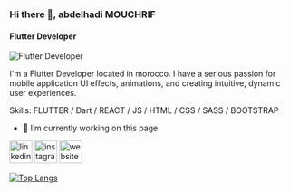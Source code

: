 ### Hi there 👋, abdelhadi MOUCHRIF
#### Flutter Developer
![Flutter Developer](https://media-exp1.licdn.com/dms/image/C4D16AQGHsDw12bZNtA/profile-displaybackgroundimage-shrink_200_800/0/1627756153947?e=1657152000&v=beta&t=Ugk86X5THzHyXAT9blPOXnv5pBwXFqOeee5cwPTKIL4)

I'm a Flutter Developer located in morocco. I have a serious passion for mobile application UI effects, animations, and creating intuitive, dynamic user experiences.

Skills: FLUTTER / Dart / REACT / JS / HTML / CSS / SASS / BOOTSTRAP

- 🔭 I’m currently working on this page. 


[<img src='https://cdn.jsdelivr.net/npm/simple-icons@3.0.1/icons/linkedin.svg' alt='linkedin' height='40'>](https://www.linkedin.com/in/abdelhadimouchrif/)  [<img src='https://cdn.jsdelivr.net/npm/simple-icons@3.0.1/icons/instagram.svg' alt='instagram' height='40'>](https://www.instagram.com/i_love_flutter/)  [<img src='https://cdn.jsdelivr.net/npm/simple-icons@3.0.1/icons/icloud.svg' alt='website' height='40'>](https://amouchrif.netlify.app)  

[![Top Langs](https://github-readme-stats.vercel.app/api/top-langs/?username=mouchrif)](https://github.com/anuraghazra/github-readme-stats)










